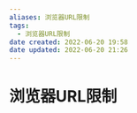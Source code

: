 ```yaml
---
aliases: 浏览器URL限制
tags:
  - 浏览器URL限制
date created: 2022-06-20 19:58
date updated: 2022-06-20 21:26
---
```


# 浏览器URL限制
